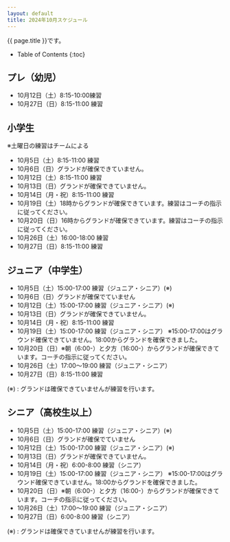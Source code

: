 ```yaml
---
layout: default
title: 2024年10月スケジュール
---
```


{{ page.title }}です。


* Table of Contents
{:toc}


プレ（幼児）
------------------

* 10月12日（土）8:15-10:00練習
* 10月27日（日）8:15-11:00 練習


小学生
-----------

※土曜日の練習はチームによる
* 10月5日（土）8:15-11:00 練習
* 10月6日（日）グランドが確保できていません。
* 10月12日（土）8:15-11:00 練習
* 10月13日（日）グランドが確保できていません。
* 10月14日（月・祝）8:15-11:00 練習
* 10月19日（土）18時からグランドが確保できています。練習はコーチの指示に従ってください。
* 10月20日（日）16時からグランドが確保できています。練習はコーチの指示に従ってください。
* 10月26日（土）16:00-18:00 練習
* 10月27日（日）8:15-11:00 練習


ジュニア（中学生）
-----------------------------------------

* 10月5日（土）15:00-17:00 練習（ジュニア・シニア）(※)
* 10月6日（日）グランドが確保でていません
* 10月12日（土）15:00-17:00 練習（ジュニア・シニア）(※)
* 10月13日（日）グランドが確保できていません。
* 10月14日（月・祝）8:15-11:00 練習
* 10月19日（土）15:00-17:00 練習（ジュニア・シニア） ※15:00-17:00はグラウンド確保できていません。18:00からグランドを確保できました。
* 10月20日（日）※朝（6:00-）と夕方（16:00-）からグランドが確保できています。コーチの指示に従ってください。
* 10月26日（土）17:00〜19:00 練習（ジュニア・シニア）
* 10月27日（日）8:15-11:00 練習

(※) : グランドは確保できていませんが練習を行います。


シニア（高校生以上）
-----------------------------------------

* 10月5日（土）15:00-17:00 練習（ジュニア・シニア）(※)
* 10月6日（日）グランドが確保でていません
* 10月12日（土）15:00-17:00 練習（ジュニア・シニア）(※)
* 10月13日（日）グランドが確保できていません。
* 10月14日（月・祝）6:00-8:00 練習（シニア）
* 10月19日（土）15:00-17:00 練習（ジュニア・シニア） ※15:00-17:00はグラウンド確保できていません。18:00からグランドを確保できました。
* 10月20日（日）※朝（6:00-）と夕方（16:00-）からグランドが確保できています。コーチの指示に従ってください。
* 10月26日（土）17:00〜19:00 練習（ジュニア・シニア）
* 10月27日（日）6:00-8:00 練習（シニア）

(※) : グランドは確保できていませんが練習を行います。
